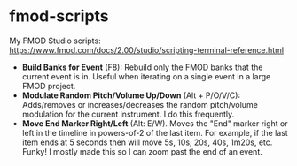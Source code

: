 # fmod-scripts

My FMOD Studio scripts: https://www.fmod.com/docs/2.00/studio/scripting-terminal-reference.html

* **Build Banks for Event** (F8): Rebuild only the FMOD banks that the current event is in. Useful when iterating on a single event in a large FMOD project.
* **Modulate Random Pitch/Volume Up/Down** (Alt + P/O/V/C): Adds/removes or increases/decreases the random pitch/volume modulation for the current instrument. I do this frequently.
* **Move End Marker Right/Left** (Alt: E/W). Moves the "End" marker right or left in the timeline in powers-of-2 of the last item. For example, if the last item ends at 5 seconds then will move 5s, 10s, 20s, 40s, 1m20s, etc. Funky! I mostly made this so I can zoom past the end of an event.